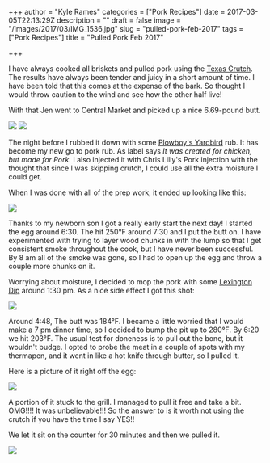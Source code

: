 +++
author = "Kyle Rames"
categories = ["Pork Recipes"]
date = 2017-03-05T22:13:29Z
description = ""
draft = false
image = "/images/2017/03/IMG_1536.jpg"
slug = "pulled-pork-feb-2017"
tags = ["Pork Recipes"]
title = "Pulled Pork Feb 2017"

+++

I have always cooked all briskets and pulled pork using the [Texas Crutch](http://amazingribs.com/tips_and_technique/texas_crutch.html). The results have always been tender and juicy in a short amount of time. I have been told that this comes at the expense of the bark. So thought I would throw caution to the wind and see how the other half live!

With that Jen went to Central Market and picked up a nice 6.69-pound butt.

![](/images/2017/03/IMG_1521.jpg)
![](/images/2017/03/IMG_1522.jpg)

The night before I rubbed it down with some [Plowboy's Yardbird](https://www.amazon.com/Plowboys-Yardbird-Rub-14-oz/dp/B002TT46DM) rub. It has become my new go to pork rub. As label says *It was created for chicken, but made for Pork.* I also injected it with Chris Lilly's Pork injection with the thought that since I was skipping crutch, I could use all the extra moisture I could get.

When I was done with all of the prep work, it ended up looking like this:

![](/images/2017/03/IMG_1526.jpg)

Thanks to my newborn son I got a really early start the next day! I started the egg around 6:30. The hit 250°F around 7:30 and I put the butt on. I have experimented with trying to layer wood chunks in with the lump so that I get consistent smoke throughout the cook, but I have never been successful. By 8 am all of the smoke was gone, so I had to open up the egg and throw a couple more chunks on it. 

Worrying about moisture, I decided to mop the pork with some [Lexington Dip](http://amazingribs.com/recipes/BBQ_sauces/lexington_dip.html) around 1:30 pm. As a nice side effect I got this shot:

![](/images/2017/03/IMG_1529.jpg)

Around 4:48, The butt was 184°F. I became a little worried that I would make a 7 pm dinner time, so I decided to bump the pit up to 280°F. By 6:20 we hit 203°F. The usual test for doneness is to pull out the bone, but it wouldn't budge. I opted to probe the meat in a couple of spots with my thermapen, and it went in like a hot knife through butter, so I pulled it.

Here is a picture of it right off the egg:

![](/images/2017/03/IMG_1532.jpg)

A portion of it stuck to the grill. I managed to pull it free and take a bit. OMG!!!! It was unbelievable!!! So the answer to is it worth not using the crutch if you have the time I say YES!!

We let it sit on the counter for 30 minutes and then we pulled it.

![](/images/2017/03/IMG_1537.jpg)



